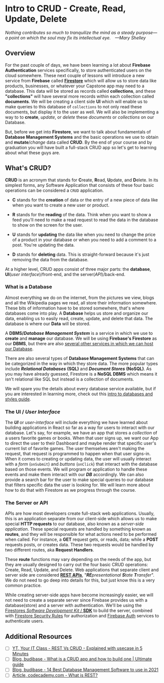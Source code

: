# Intro to CRUD - Create, Read, Update, Delete
_Nothing contributes so much to tranquilize the mind as a steady purpose—a point on which the soul may fix its intellectual eye. —Mary Shelley_

<!-- TODO, I'm not really sure this Intro to CRUD works with the Firestore walk through but maybe it does. I'm going to leave it for now, Clayton 7.1.22 -->

## Overview

For the past couple of days, we have been learning a lot about **Firebase Authentication** services specifically, to store authenticated users on the cloud somewhere. These next couple of lessons will introduce a new service from **Firebase** called [**Firestore**](https://firebase.google.com/docs/firestore) which will allow us to store data like products, businesses, or whatever your Capstone app may need to a database. This data will be stored as records called **collections**, and these **"collections"** will have several more records within each collection called **documents**. We will be creating a client side **UI** which will enable us to make queries to this database of `collections` to not only read these documents, but display it to the user as well. We will also be implementing a way to to **create**, *update*, or *delete* these *documents* or *collections* on our Database.

But, before we get into **Firestore**, we want to talk about fundamentals of **Database Management Systems** and the basic operations we use to obtain and **mutate**/_change_ data called **CRUD**. By the end of your course and by graduation you will have built a full-stack CRUD app so let's get to learning about what these guys are.

## What's CRUD?

**CRUD** is an acronym that stands for **C**reate, **R**ead, **U**pdate, and **D**elete. In its simplest forms, any Software Application that consists of these four basic operations can be considered a `CRUD` application.

* **C** stands for the **creation** of data or the entry of a new piece of data like when you want to create a new user or product.

* **R** stands for the **reading** of the data. Think when you want to show a feed you'll need to make a read request to read the data in the database to show on the screen for the user. 

* **U** stands for **updating** the data like when you need to change the price of a product in your database or when you need to add a comment to a post. You're updating the data.

* **D** stands for **deleting** data. This is straight-forward because it's just removing the data from the database.

At a higher level, CRUD apps consist of three major parts: the **database**, **UI**(_user interface_)/front-end, and the server(*API*)/back-end.

### What is a Database

Almost everything we do on the internet, from the pictures we view, blogs and all the Wikipedia pages we read, all store their information somewhere. These bits of information have to be stored somewhere, that's where databases come into play. A **Database** helps us store and organize our data, enabling us to easily read, create, update, and delete that data. The database is where our **Data** will be stored.

A **DBMS/_Database Management System_** is a service in which we use to **create** and **manage** our database. We will be using **Firebase's Firestore** as our **DBMS**, but there are also [several other services in which we can host our Database](https://www.softwaretestinghelp.com/database-management-software/).

There are also several types of **Database Management Systems** that can be categorized in the way in which they store data. The more popular types include **_Relational Databases_** **(SQL)** and **_Document Stores_** **(NoSQL)**. As you may have already guessed, Firestore is a **NoSQL DBMS** which means it isn't relational like SQL but instead is a collection of documents.

We will spare you the details about every database service available, but if you are interested in learning more,  check out this [intro to databases and styles guide](https://budibase.com/blog/best-database-management-software/).

### The UI / _User Interface_

The **_UI_** or _user-interface_ will include everything we have learned about building applications in React so far as a way for users to interact with our database. Let's say, for example, we have an app that stores a _collection_ of a users favorite games or books. When that user signs up, we want our App to direct the user to their Dashboard and maybe render that specific user's current list of favorite games. The user themselves aren't making the request, that request is programmed to happen when that user signs-in. When it comes to creating or updating data, the user will usually interact with a _form_ (`onSubmit`) and _buttons_ (`onClick`) that interact with the database based on those events. We will program or application to handle these events and make them interact with our **_DB_** accordingly. We can also provide a search bar for the user to make special queries to our database that filters specific data the user is looking for. We will learn more about how to do that with Firestore as we progress through the course.

### The Server or API

APIs are how most developers create full-stack web applications. Usually, this is an application separate from our client-side which allows us to make special **HTTP requests** to our database, also known as a _server-side application_. These special requests are handled by something known as **routes**, and they will be responsible for what actions need to be performed when called. For instance, a **GET** request gets, or reads, data; while a **POST** requests posts, or creates data. These two requests would be handled by two different routes, aka **Request Handlers**.

These **route** functions may vary depending on the needs of the app, but they are usually designed to carry out the four basic CRUD operations: Create, Read, Update, and Delete. Web applications that separate client and server side are considered [**REST APIs**](https://www.codecademy.com/article/what-is-rest), "_**RE**presentational **S**tate **T**ransfer_". We do not need to go deep into details for this, but just know this is a very common practice.

While creating server-side apps have become increasingly easier, we will not need to create a separate server since Firebase provides us with a database(store) and a server with authentication. We'll be using the [Firestores _Software Development Kit_ / **SDK**](https://firebase.google.com/docs/firestore/client/libraries) to build the server, combined with [Firestore Security Rules](https://cloud.google.com/firestore/docs/security/get-started) for authorization and [Firebase Auth](https://firebase.google.com/docs/auth/) services to authenticate users.


## Additional Resources

- [ ] [YT, Your IT Class - REST Vs CRUD - Explained with usecase in 5 Minutes](https://www.youtube.com/watch?v=Pz1IcBjOxj8)
- [ ] [Blog, budibase - What is a CRUD app and how to build one | Ultimate guide](https://budibase.com/blog/crud-app/)
- [ ] [Blog, budibase - 14 Best Database Management Software to use in 2021](https://javascript.plainenglish.io/what-is-double-bang-operator-in-javascript-90fc67ead5a4)
- [ ] [Article, codecademy.com - What is REST?](https://www.codecademy.com/article/what-is-rest)